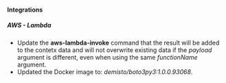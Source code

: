 
#### Integrations

##### AWS - Lambda

- Update the **aws-lambda-invoke** command that the result will be added to the contetx data and will not overwrite existing data if the *payload* argument is different, even when using the same *functionName* argument.
- Updated the Docker image to: *demisto/boto3py3:1.0.0.93068*.
